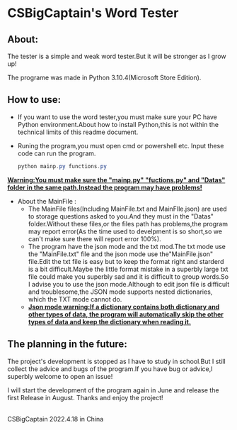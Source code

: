 # CSBigCaptain's Word Tester

## About:

The tester is a simple and weak word tester.But it will be stronger as I grow up!

The programe was made in Python 3.10.4(Microsoft Store Edition).

## How to use:

- If you want to use the word tester,you must make sure your PC have Python environment.About how to install Python,this is not within the technical limits of this readme document.

- Runing the program,you must open cmd or powershell etc. Input these code can run the program.
  ```powershell
  python mainp.py functions.py
  ```

**<u>Warning:You must make sure the "mainp.py" "fuctions.py" and "Datas" folder in the same path.Instead the program may have problems!</u>**

- About the MainFile :
  - The MainFile files(Including MainFile.txt and MainFIle.json) are used to storage questions asked to you.And they must in the "Datas" folder.Without these files,or the files path has problems,the program may report error(As the time used to develpment is so short,so we can't make sure there will report error 100%).
  - The program have the json mode and the txt mod.The txt mode use the "MainFile.txt" file and the json mode use the"MainFile.json" file.Edit the txt file is easy but to keep the format right and starderd is a bit difficult.Maybe the little format mistake in a superbly large txt file could make you superbly sad and it is difficult to group words.So I advise you to use the json mode.Although to edit json file is difficult and troublesome,the JSON mode supports nested dictionaries, which the TXT mode cannot do.
  - <u>**Json mode warning:If a dictionary contains both dictionary and other types of data, the program will automatically skip the other types of data and keep the dictionary when reading it.**</u>

## The planning in the future:

The project's development is stopped as I have to study in school.But I still collect the advice and bugs of the program.If you have bug or advice,I superbly welcome to open an issue!

I will start the development of the program again in June and release the first Release in August.
Thanks and enjoy the project!

</br>
CSBigCaptain
2022.4.18 in China
